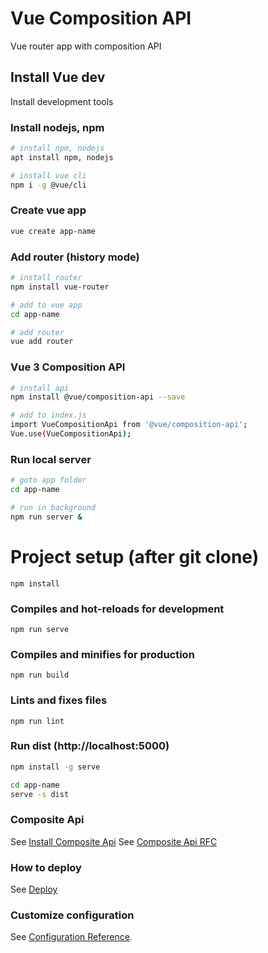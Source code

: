 # Vue Composition API
Vue router app with composition API

## Install Vue dev
Install development tools

### Install nodejs, npm
```bash
# install npm, nodejs
apt install npm, nodejs

# install vue cli
npm i -g @vue/cli
```

### Create vue app
```bash
vue create app-name
```

### Add router (history mode)
```bash
# install router
npm install vue-router

# add to vue app
cd app-name

# add router
vue add router
```

### Vue 3 Composition API
```bash
# install api
npm install @vue/composition-api --save

# add to index.js
import VueCompositionApi from '@vue/composition-api';
Vue.use(VueCompositionApi);
```

### Run local server
```bash
# goto app folder
cd app-name

# run in background
npm run server &
```

# Project setup (after git clone)
```
npm install
```

### Compiles and hot-reloads for development
```
npm run serve
```

### Compiles and minifies for production
```
npm run build
```

### Lints and fixes files
```
npm run lint
```

### Run dist (http://localhost:5000)
```bash
npm install -g serve

cd app-name
serve -s dist
```

### Composite Api
See [Install Composite Api](https://github.com/vuejs/composition-api)
See [Composite Api RFC](https://vue-composition-api-rfc.netlify.com)

### How to deploy
See [Deploy](https://cli.vuejs.org/guide/deployment.html#github-pages)

### Customize configuration
See [Configuration Reference](https://cli.vuejs.org/config/).
